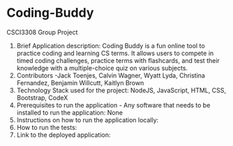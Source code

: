 # Coding-Buddy
CSCI3308 Group Project

1. Brief Application description:
   Coding Buddy is a fun online tool to practice coding and learning CS terms. It allows users to compete in timed coding challenges, practice terms with flashcards, and test their knowledge with a multiple-choice quiz on various subjects.
3. Contributors -Jack Toenjes, Calvin Wagner, Wyatt Lyda, Christina Fernandez, Benjamin Willcutt, Kaitlyn Brown
4. Technology Stack used for the project: NodeJS, JavaScript, HTML, CSS, Bootstrap, CodeX
5. Prerequisites to run the application - Any software that needs to be installed to run the application: None
6. Instructions on how to run the application locally:
7. How to run the tests:
8. Link to the deployed application:
